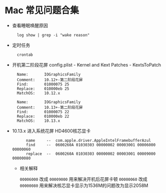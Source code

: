 # Mac 常见问题合集

- 查看睡眠唤醒原因
	
		log show | grep -i "wake reason"

- 定时任务
	
		crontab
		
- 开机第二阶段花屏  config.plist - Kernel and Kext Patches - KextsToPatch
	
		Name:       IOGraphicsFamily
		Comment:    10.12+-第二阶段花屏
		Find:       01000075 25
		Replace:    010000eb 25
		MatchOS:    10.12.x
		
		Name:       IOGraphicsFamily
		Comment:    10.13+-第二阶段花屏
		Find:       01000075 22
		Replace:    010000eb 22
		MatchOS:    10.13.x

- 10.13.x 进入系统花屏 HD4600核芯显卡

			name     --  com.apple.driver.AppleIntelFramebufferAzul
			find     --  0600260A 01030303 00000002 00003001 00006000 00000060
			replace  --  0600260A 01030303 00000002 00003001 00009000 00000080
			
	- 相关解释 
	 
		`00006000` 改成 `00009000` 用来解决开机后花屏卡顿
		`00000060` 改成 `00000080` 用来解决核芯显卡显示为1536M的问题改为显示2058M
		
		
		

	
		


